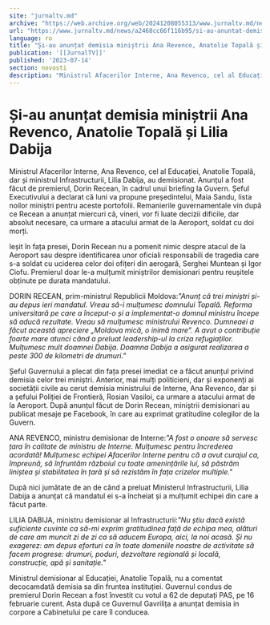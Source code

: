 ```yaml
---
site: "jurnaltv.md"
archive: "https://web.archive.org/web/20241208055313/www.jurnaltv.md/news/a2468cc66f116b95/si-au-anuntat-demisia-ministrii-ana-revenco-anatolie-topala-si-lilia-dabija.html"
url: "https://www.jurnaltv.md/news/a2468cc66f116b95/si-au-anuntat-demisia-ministrii-ana-revenco-anatolie-topala-si-lilia-dabija.html"
language: ro
title: "Și-au anunțat demisia miniștrii Ana Revenco, Anatolie Topală și Lilia Dabija"
publication: '[[JurnalTV]]'
published: '2023-07-14'
section: novosti
description: "Ministrul Afacerilor Interne, Ana Revenco, cel al Educației, Anatolie Topală, dar și ministrul Infrastructurii, Lilia Dabija, au demisionat. Anunțul a fost făcut de premierul, Dorin Recean, în cadrul unui briefing la Guvern. Șeful Executivului a declarat că luni va propune președintelui, Maia Sandu, lista noilor miniștri pentru aceste portofolii. Remanierile guvernamentale vin după ce Recean a anunțat miercuri că, vineri, vor fi luate decizii dificile, dar absolut necesare, ca urmare a atacului armat de la Aeroport, soldat cu doi morți."
---
```


# Și-au anunțat demisia miniștrii Ana Revenco, Anatolie Topală și Lilia Dabija

Ministrul Afacerilor Interne, Ana Revenco, cel al Educației, Anatolie Topală, dar și ministrul Infrastructurii, Lilia Dabija, au demisionat. Anunțul a fost făcut de premierul, Dorin Recean, în cadrul unui briefing la Guvern. Șeful Executivului a declarat că luni va propune președintelui, Maia Sandu, lista noilor miniștri pentru aceste portofolii. Remanierile guvernamentale vin după ce Recean a anunțat miercuri că, vineri, vor fi luate decizii dificile, dar absolut necesare, ca urmare a atacului armat de la Aeroport, soldat cu doi morți.

Ieșit în fața presei, Dorin Recean nu a pomenit nimic despre atacul de la Aeroport sau despre identificarea unor oficiali responsabili de tragedia care s-a soldat cu uciderea celor doi ofițeri din aerogară, Serghei Muntean și Igor Ciofu. Premierul doar le-a mulțumit miniștrilor demisionari pentru reușitele obținute pe durata mandatului.

DORIN RECEAN, prim-ministrul Republicii Moldova:*"Anunț că trei miniștri și-au depus ieri mandatul. Vreau să-i mulțumesc domnului Topală. Reforma universitară pe care a început-o și a implementat-o domnul ministru începe să aducă rezultate. Vreau să mulțumesc ministrului Revenco. Dumneaei a făcut această apreciere „Moldova mică, o inimă mare”. A avut o contribuție foarte mare atunci când a preluat leadership-ul la criza refugiaților. Mulțumesc mult doamnei Dabija. Doamna Dabija a asigurat realizarea a peste 300 de kilometri de drumuri."*

Șeful Guvernului a plecat din fața presei imediat ce a făcut anunțul privind demisia celor trei miniștri. Anterior, mai mulți politicieni, dar și exponenți ai societății civile au cerut demisia ministrului de Interne, Ana Revenco, dar și a șefului Poliției de Frontieră, Rosian Vasiloi, ca urmare a atacului armat de la Aeroport. După anunțul făcut de Dorin Recean, miniștrii demisionari au publicat mesaje pe Facebook, în care au exprimat gratitudine colegilor de la Guvern.

ANA REVENCO, ministru demisionar de Interne:*"A fost o onoare să servesc țara în calitate de ministru de Interne. Mulțumesc pentru încrederea acordată! Mulțumesc echipei Afacerilor Interne pentru că a avut curajul ca, împreună, să înfruntăm războiul cu toate amenințările lui, să păstrăm liniștea și stabilitatea în țară și să rezistăm în fața crizelor multiple."*

După nici jumătate de an de când a preluat Ministerul Infrastructurii, Lilia Dabija a anunțat că mandatul ei s-a încheiat și a mulțumit echipei din care a făcut parte.

LILIA DABIJA, ministru demisionar al Infrastructurii:*"Nu știu dacă există suficiente cuvinte ca să-mi exprim gratitudinea față de echipa mea, alături de care am muncit zi de zi ca să aducem Europa, aici, la noi acasă. Și nu exagerez: am depus eforturi ca în toate domeniile noastre de activitate să facem progrese: drumuri, poduri, dezvoltare regională și locală, construcție, apă și sanitație."*

Ministrul demisionar al Educației, Anatolie Topală, nu a comentat decocamdată demisia sa din fruntea instituției. Guvernul condus de premierul Dorin Recean a fost învestit cu votul a 62 de deputați PAS, pe 16 februarie curent. Asta după ce Guvernul Gavrilița a anunțat demisia in corpore a Cabinetului pe care îl conducea.